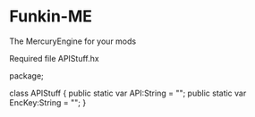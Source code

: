 # Funkin-ME
 The MercuryEngine for your mods
 
 Required file APIStuff.hx

 package;

 class APIStuff
 {
  public static var API:String = "";
  public static var EncKey:String = "";
 }
